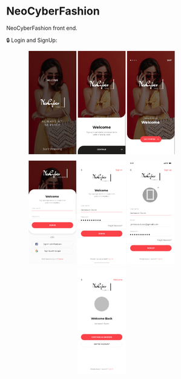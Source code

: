 # NeoCyberFashion
NeoCyberFashion front end.

🔒 Login and SignUp:
  <p align="center">
    <img src="imageResourcesForReadme/LoginAndSignup/Splash%2001.png?raw=true" width = "25%"/>
    <img src="imageResourcesForReadme/LoginAndSignup/Splash%2002.png?raw=true" width="25%"/>
    <img src="imageResourcesForReadme/LoginAndSignup/Splash%2003.png?raw=true" width="25%"/>
  </p>

<p align="center">
    <img src="imageResourcesForReadme/LoginAndSignup/Sign%20In.png?raw=true" width="25%"/>
    <img src="imageResourcesForReadme/LoginAndSignup/Sign%20in2.png?raw=true" width="25%"/>
    <img src="imageResourcesForReadme/LoginAndSignup/Sign%20Up.png?raw=true" width="25%"/>
  </p>

  <p align="center">
    <img src="imageResourcesForReadme/LoginAndSignup/Welcome%2005.png?raw=true" width="25%"/>
  </p>
